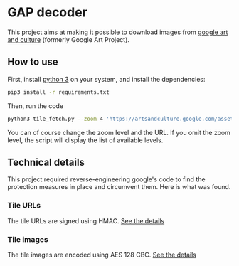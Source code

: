 # GAP decoder

This project aims at making it possible to download images from
[google art and culture](https://artsandculture.google.com/)
(formerly Google Art Project).

## How to use


First, install [python 3](https://www.python.org/) on your system,
and install the dependencies:

```bash
pip3 install -r requirements.txt 
```

Then, run the code

```bash
python3 tile_fetch.py --zoom 4 'https://artsandculture.google.com/asset/the-water-carrier-la-aguadora/UwE2fGsMlWHuMg'
```

You can of course change the zoom level and the URL.
If you omit the zoom level, the script will display the list of available levels.

## Technical details

This project required reverse-engineering google's code to find 
the protection measures in place and circumvent them.
Here is what was found.

### Tile URLs

The tile URLs are signed using HMAC.
[See the details](./tile_fetch.py)

### Tile images

The tile images are encoded using AES 128 CBC.
[See the details](./decryption.py)